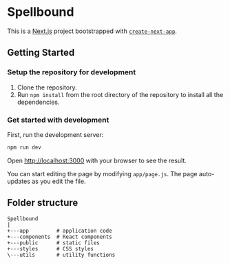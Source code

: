 # Spellbound

This is a [Next.js](https://nextjs.org/) project bootstrapped with [`create-next-app`](https://github.com/vercel/next.js/tree/canary/packages/create-next-app).

## Getting Started

### Setup the repository for development
1. Clone the repository.
2. Run `npm install` from the root directory of the repository to install all the dependencies.

### Get started with development
First, run the development server:

```bash
npm run dev
```

Open [http://localhost:3000](http://localhost:3000) with your browser to see the result.

You can start editing the page by modifying `app/page.js`. The page auto-updates as you edit the file.

## Folder structure

```
Spellbound
|            
+---app         # application code
+---components  # React components
+---public      # static files
+---styles      # CSS styles
\---utils       # utility functions